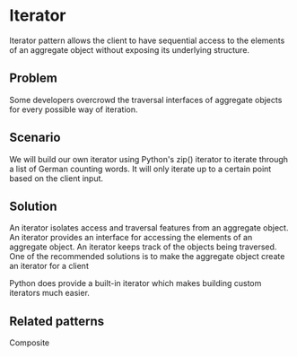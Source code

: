 # Iterator
Iterator pattern allows the client to have sequential access to the elements of an aggregate object without 
exposing its underlying structure.

## Problem
Some developers overcrowd the traversal interfaces of aggregate objects for every possible way of iteration.

## Scenario
We will build our own iterator using Python's zip() iterator to iterate through a list of German counting words.
It will only iterate up to a certain point based on the client input.

## Solution
An iterator isolates access and traversal features from an aggregate object. 
An iterator provides an interface for accessing the elements of an aggregate object. 
An iterator keeps track of the objects being traversed. 
One of the recommended solutions is to make the aggregate object create an iterator for a client

Python does provide a built-in iterator which makes building custom iterators much easier.

## Related patterns
Composite
